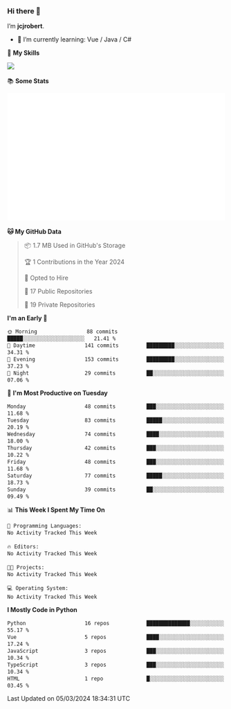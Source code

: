 ### Hi there 👋

I’m **jcjrobert**.

- 🌱 I’m currently learning: Vue / Java / C#

🌟 **My Skills**

![](https://img.shields.io/badge/-Python-3e74a2?style=flat-square&logo=Python&logoColor=fff)

📚 **Some Stats**

![](https://github.com/jcjrobert/github-stats/blob/master/generated/overview.svg)

<!--START_SECTION:waka-->
**🐱 My GitHub Data** 

> 📦 1.7 MB Used in GitHub's Storage 
 > 
> 🏆 1 Contributions in the Year 2024
 > 
> 💼 Opted to Hire
 > 
> 📜 17 Public Repositories 
 > 
> 🔑 19 Private Repositories 
 > 
**I'm an Early 🐤** 

```text
🌞 Morning                88 commits          █████░░░░░░░░░░░░░░░░░░░░   21.41 % 
🌆 Daytime                141 commits         █████████░░░░░░░░░░░░░░░░   34.31 % 
🌃 Evening                153 commits         █████████░░░░░░░░░░░░░░░░   37.23 % 
🌙 Night                  29 commits          ██░░░░░░░░░░░░░░░░░░░░░░░   07.06 % 
```
📅 **I'm Most Productive on Tuesday** 

```text
Monday                   48 commits          ███░░░░░░░░░░░░░░░░░░░░░░   11.68 % 
Tuesday                  83 commits          █████░░░░░░░░░░░░░░░░░░░░   20.19 % 
Wednesday                74 commits          ████░░░░░░░░░░░░░░░░░░░░░   18.00 % 
Thursday                 42 commits          ███░░░░░░░░░░░░░░░░░░░░░░   10.22 % 
Friday                   48 commits          ███░░░░░░░░░░░░░░░░░░░░░░   11.68 % 
Saturday                 77 commits          █████░░░░░░░░░░░░░░░░░░░░   18.73 % 
Sunday                   39 commits          ██░░░░░░░░░░░░░░░░░░░░░░░   09.49 % 
```


📊 **This Week I Spent My Time On** 

```text
💬 Programming Languages: 
No Activity Tracked This Week

🔥 Editors: 
No Activity Tracked This Week

🐱‍💻 Projects: 
No Activity Tracked This Week

💻 Operating System: 
No Activity Tracked This Week
```

**I Mostly Code in Python** 

```text
Python                   16 repos            ██████████████░░░░░░░░░░░   55.17 % 
Vue                      5 repos             ████░░░░░░░░░░░░░░░░░░░░░   17.24 % 
JavaScript               3 repos             ███░░░░░░░░░░░░░░░░░░░░░░   10.34 % 
TypeScript               3 repos             ███░░░░░░░░░░░░░░░░░░░░░░   10.34 % 
HTML                     1 repo              █░░░░░░░░░░░░░░░░░░░░░░░░   03.45 % 
```




 Last Updated on 05/03/2024 18:34:31 UTC
<!--END_SECTION:waka-->

